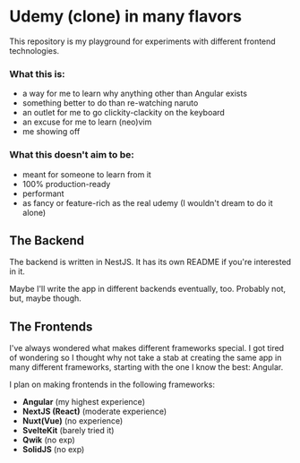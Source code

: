 # Udemy (clone) in many flavors

This repository is my playground for experiments with different frontend technologies.

### What this is:

- a way for me to learn why anything other than Angular exists
- something better to do than re-watching naruto
- an outlet for me to go clickity-clackity on the keyboard
- an excuse for me to learn (neo)vim
- me showing off

### What this doesn't aim to be:

- meant for someone to learn from it
- 100% production-ready
- performant
- as fancy or feature-rich as the real udemy (I wouldn't dream to do it alone)

## The Backend

The backend is written in NestJS. It has its own README if you're interested in it.

Maybe I'll write the app in different backends eventually, too. Probably not, but, maybe though.

## The Frontends

I've always wondered what makes different frameworks special. I got tired of wondering so I thought why not take a stab
at creating the same app in many different frameworks, starting with the one I know the best: Angular.

I plan on making frontends in the following frameworks:

- **Angular** (my highest experience)
- **NextJS (React)** (moderate experience)
- **Nuxt(Vue)** (no experience)
- **SvelteKit** (barely tried it)
- **Qwik** (no exp)
- **SolidJS** (no exp)
